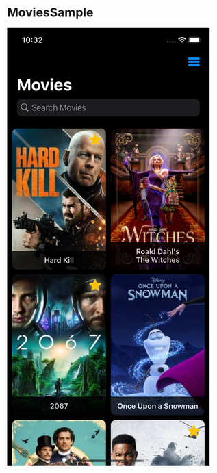 # MoviesSample

![List](https://github.com/doganekici/MoviesSample/blob/main/ScreenShots/List.png?raw=true)

